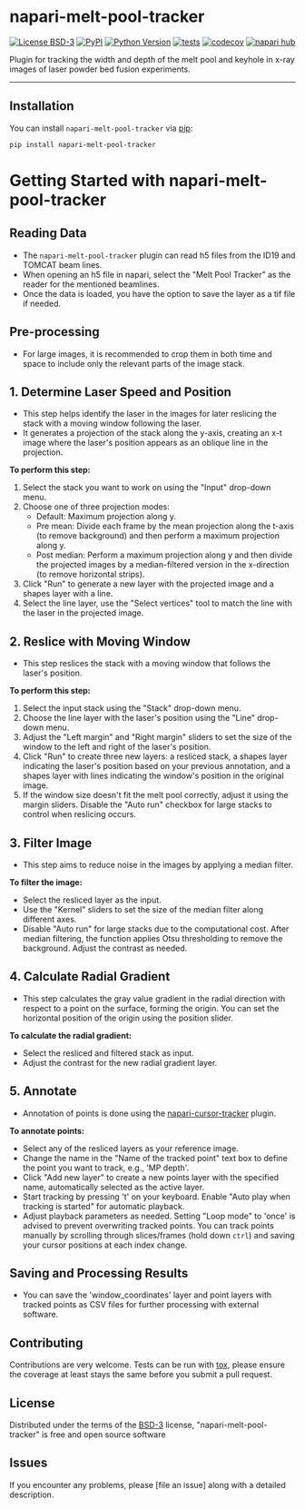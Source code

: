 # napari-melt-pool-tracker

[![License BSD-3](https://img.shields.io/pypi/l/napari-melt-pool-tracker.svg?color=green)](https://github.com/EPFL-Center-for-Imaging/napari-melt-pool-tracker/raw/main/LICENSE)
[![PyPI](https://img.shields.io/pypi/v/napari-melt-pool-tracker.svg?color=green)](https://pypi.org/project/napari-melt-pool-tracker)
[![Python Version](https://img.shields.io/pypi/pyversions/napari-melt-pool-tracker.svg?color=green)](https://python.org)
[![tests](https://github.com/EPFL-Center-for-Imaging/napari-melt-pool-tracker/workflows/tests/badge.svg)](https://github.com/EPFL-Center-for-Imaging/napari-melt-pool-tracker/actions)
[![codecov](https://codecov.io/gh/EPFL-Center-for-Imaging/napari-melt-pool-tracker/branch/main/graph/badge.svg)](https://codecov.io/gh/EPFL-Center-for-Imaging/napari-melt-pool-tracker)
[![napari hub](https://img.shields.io/endpoint?url=https://api.napari-hub.org/shields/napari-melt-pool-tracker)](https://napari-hub.org/plugins/napari-melt-pool-tracker)

Plugin for tracking the width and depth of the melt pool and keyhole in x-ray images of laser powder bed fusion experiments.

----------------------------------

## Installation

You can install `napari-melt-pool-tracker` via [pip]:

    pip install napari-melt-pool-tracker

# Getting Started with napari-melt-pool-tracker

## Reading Data

- The `napari-melt-pool-tracker` plugin can read h5 files from the ID19 and TOMCAT beam lines.
- When opening an h5 file in napari, select the "Melt Pool Tracker" as the reader for the mentioned beamlines.
- Once the data is loaded, you have the option to save the layer as a tif file if needed.

## Pre-processing

- For large images, it is recommended to crop them in both time and space to include only the relevant parts of the image stack.

## 1. Determine Laser Speed and Position

- This step helps identify the laser in the images for later reslicing the stack with a moving window following the laser.
- It generates a projection of the stack along the y-axis, creating an x-t image where the laser's position appears as an oblique line in the projection.

**To perform this step:**

1. Select the stack you want to work on using the "Input" drop-down menu.
2. Choose one of three projection modes:
   - Default: Maximum projection along y.
   - Pre mean: Divide each frame by the mean projection along the t-axis (to remove background) and then perform a maximum projection along y.
   - Post median: Perform a maximum projection along y and then divide the projected images by a median-filtered version in the x-direction (to remove horizontal strips).
3. Click "Run" to generate a new layer with the projected image and a shapes layer with a line.
4. Select the line layer, use the "Select vertices" tool to match the line with the laser in the projected image.

## 2. Reslice with Moving Window

- This step reslices the stack with a moving window that follows the laser's position.

**To perform this step:**

1. Select the input stack using the "Stack" drop-down menu.
2. Choose the line layer with the laser's position using the "Line" drop-down menu.
3. Adjust the "Left margin" and "Right margin" sliders to set the size of the window to the left and right of the laser's position.
4. Click "Run" to create three new layers: a resliced stack, a shapes layer indicating the laser's position based on your previous annotation, and a shapes layer with lines indicating the window's position in the original image.
5. If the window size doesn't fit the melt pool correctly, adjust it using the margin sliders. Disable the "Auto run" checkbox for large stacks to control when reslicing occurs.

## 3. Filter Image

- This step aims to reduce noise in the images by applying a median filter.

**To filter the image:**

- Select the resliced layer as the input.
- Use the "Kernel" sliders to set the size of the median filter along different axes.
- Disable "Auto run" for large stacks due to the computational cost. After median filtering, the function applies Otsu thresholding to remove the background. Adjust the contrast as needed.

## 4. Calculate Radial Gradient

- This step calculates the gray value gradient in the radial direction with respect to a point on the surface, forming the origin. You can set the horizontal position of the origin using the position slider.

**To calculate the radial gradient:**

- Select the resliced and filtered stack as input.
- Adjust the contrast for the new radial gradient layer.

## 5. Annotate

- Annotation of points is done using the [napari-cursor-tracker](https://www.napari-hub.org/plugins/napari-cursor-tracker) plugin.

**To annotate points:**

- Select any of the resliced layers as your reference image.
- Change the name in the "Name of the tracked point" text box to define the point you want to track, e.g., 'MP depth'.
- Click "Add new layer" to create a new points layer with the specified name, automatically selected as the active layer.
- Start tracking by pressing 't' on your keyboard. Enable "Auto play when tracking is started" for automatic playback.
- Adjust playback parameters as needed. Setting "Loop mode" to 'once' is advised to prevent overwriting tracked points. You can track points manually by scrolling through slices/frames (hold down `ctrl`) and saving your cursor positions at each index change.

## Saving and Processing Results

- You can save the 'window_coordinates' layer and point layers with tracked points as CSV files for further processing with external software.


## Contributing

Contributions are very welcome. Tests can be run with [tox], please ensure
the coverage at least stays the same before you submit a pull request.

## License

Distributed under the terms of the [BSD-3] license,
"napari-melt-pool-tracker" is free and open source software

## Issues

If you encounter any problems, please [file an issue] along with a detailed description.

[napari]: https://github.com/napari/napari
[Cookiecutter]: https://github.com/audreyr/cookiecutter
[@napari]: https://github.com/napari
[MIT]: http://opensource.org/licenses/MIT
[BSD-3]: http://opensource.org/licenses/BSD-3-Clause
[GNU GPL v3.0]: http://www.gnu.org/licenses/gpl-3.0.txt
[GNU LGPL v3.0]: http://www.gnu.org/licenses/lgpl-3.0.txt
[Apache Software License 2.0]: http://www.apache.org/licenses/LICENSE-2.0
[Mozilla Public License 2.0]: https://www.mozilla.org/media/MPL/2.0/index.txt
[cookiecutter-napari-plugin]: https://github.com/napari/cookiecutter-napari-plugin

[napari]: https://github.com/napari/napari
[tox]: https://tox.readthedocs.io/en/latest/
[pip]: https://pypi.org/project/pip/
[PyPI]: https://pypi.org/
